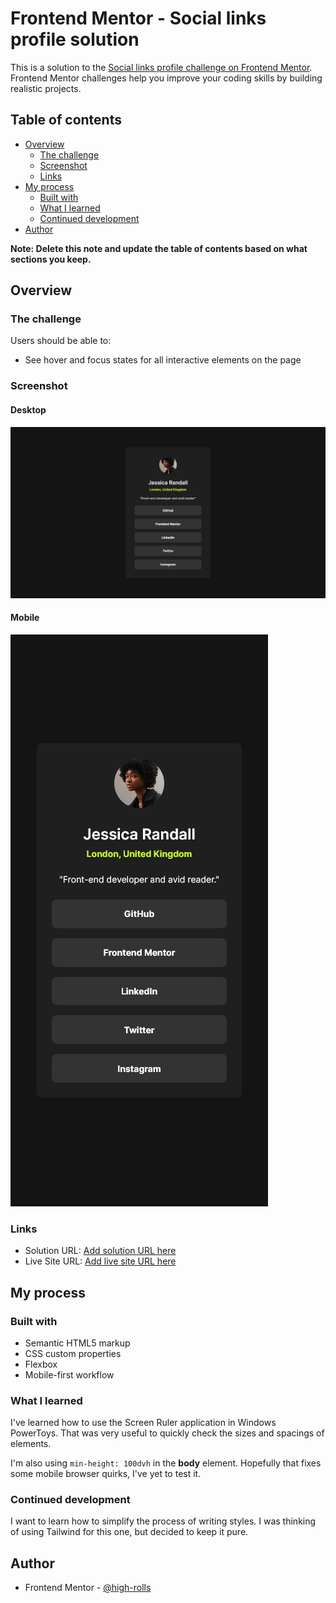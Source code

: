 # Frontend Mentor - Social links profile solution

This is a solution to the [Social links profile challenge on Frontend Mentor](https://www.frontendmentor.io/challenges/social-links-profile-UG32l9m6dQ). Frontend Mentor challenges help you improve your coding skills by building realistic projects. 

## Table of contents

- [Overview](#overview)
  - [The challenge](#the-challenge)
  - [Screenshot](#screenshot)
  - [Links](#links)
- [My process](#my-process)
  - [Built with](#built-with)
  - [What I learned](#what-i-learned)
  - [Continued development](#continued-development)
- [Author](#author)

**Note: Delete this note and update the table of contents based on what sections you keep.**

## Overview

### The challenge

Users should be able to:

- See hover and focus states for all interactive elements on the page

### Screenshot

#### Desktop
![](./screenshot-desktop.png)

#### Mobile
![](./screenshot-mobile.png)

### Links

- Solution URL: [Add solution URL here](https://your-solution-url.com)
- Live Site URL: [Add live site URL here](https://your-live-site-url.com)

## My process

### Built with

- Semantic HTML5 markup
- CSS custom properties
- Flexbox
- Mobile-first workflow

### What I learned

I've learned how to use the Screen Ruler application in Windows PowerToys. That was very useful to quickly check the sizes and spacings of elements.

I'm also using `min-height: 100dvh` in the **body** element. Hopefully that fixes some mobile browser quirks, I've yet to test it.

### Continued development

I want to learn how to simplify the process of writing styles. I was thinking of using Tailwind for this one, but decided to keep it pure.

## Author

- Frontend Mentor - [@high-rolls](https://www.frontendmentor.io/profile/high-rolls)
